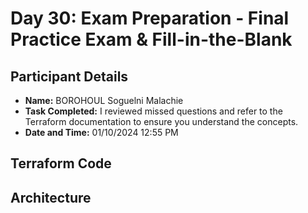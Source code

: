 # Day 30: Exam Preparation - Final Practice Exam & Fill-in-the-Blank

## Participant Details

- **Name:** BOROHOUL Soguelni Malachie
- **Task Completed:** I reviewed  missed questions and refer to the Terraform documentation to ensure you understand the concepts.
- **Date and Time:** 01/10/2024 12:55 PM 

## Terraform Code 

## Architecture 



